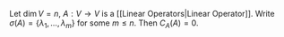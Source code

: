 Let $\dim V=n,$ $A:V\to V$ is a [[Linear Operators|Linear Operator]]. Write $\sigma(A)=\{ \lambda_{1},\dots,\lambda_m \}$ for some $m\leq n$. Then $C_A(A)=0$.

